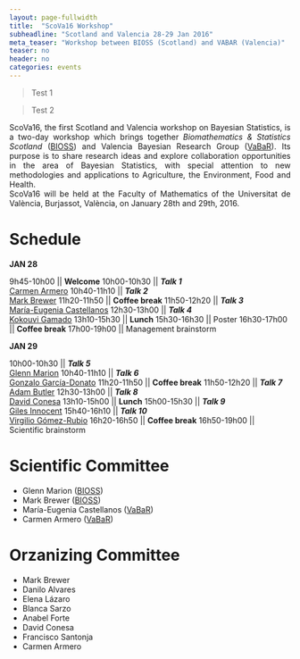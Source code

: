 ```yaml
---
layout: page-fullwidth
title:  "ScoVa16 Workshop"
subheadline: "Scotland and Valencia 28-29 Jan 2016"
meta_teaser: "Workshop between BIOSS (Scotland) and VABAR (Valencia)"
teaser: no
header: no
categories: events
---
```


<blockquote> Test 1 </blockquote>

> Test 2

<p style='text-align: justify;'>
ScoVa16, the first Scotland and Valencia workshop on Bayesian Statistics, is a two-day workshop which brings together <i>Biomathematics & Statistics Scotland</i> (<a href="http://www.bioss.ac.uk/">BIOSS</a>) and Valencia Bayesian Research Group (<a href="http://vabar.github.io/">VaBaR</a>). Its purpose is to share research ideas and explore collaboration opportunities in the area of Bayesian Statistics, with special attention to new methodologies and applications to Agriculture, the Environment, Food and Health. <br> ScoVa16 will be held at the Faculty of Mathematics of the Universitat de València, Burjassot, València, on January 28th and 29th, 2016.
</p>

# Schedule

**JAN 28**

9h45-10h00  || **Welcome**
10h00-10h30 || **_Talk 1_**<br><a href="http://www.uv.es/armero/">Carmen Armero</a> 
10h40-11h10 || **_Talk 2_**<br><a href="http://www.bioss.ac.uk/people/markb.html">Mark Brewer</a>
11h20-11h50 || **Coffee break**
11h50-12h20 || **_Talk 3_**<br><a href="http://bayes.etsii.urjc.es/~mecastel/hp/Contact.html">María-Eugenia Castellanos</a>
12h30-13h00 || **_Talk 4_**<br><a href="http://www.bioss.ac.uk/people/kokouvi.html">Kokouvi Gamado</a>
13h10-15h30 || **Lunch**
15h30-16h30 || Poster
16h30-17h00 || **Coffee break**
17h00-19h00 || Management brainstorm

**JAN 29**

10h00-10h30 || **_Talk 5_**<br><a href="http://www.bioss.ac.uk/people/glenn.html">Glenn Marion</a>
10h40-11h10 || **_Talk 6_**<br><a href="http://www.uclm.es/profesorado/garcia-donato/">Gonzalo García-Donato</a>
11h20-11h50 || **Coffee break**
11h50-12h20 || **_Talk 7_**<br><a href="http://www.bioss.ac.uk/people/adam.html">Adam Butler</a>
12h30-13h00 || **_Talk 8_**<br><a href="http://www.geeitema.org/conesa/">David Conesa</a>
13h10-15h00 || **Lunch** 
15h00-15h30 || **_Talk 9_**<br><a href="http://www.bioss.ac.uk/people/giles.html">Giles Innocent</a>
15h40-16h10 || **_Talk 10_**<br><a href="http://www.uclm.es/profesorado/vgomez/">Virgilio Gómez-Rubio</a>
16h20-16h50 || **Coffee break**
16h50-19h00 || Scientific brainstorm

# Scientific Committee

* Glenn Marion (<a href="http://www.bioss.ac.uk/">BIOSS</a>)
* Mark Brewer (<a href="http://www.bioss.ac.uk/">BIOSS</a>)
* María-Eugenia Castellanos (<a href="http://vabar.github.io/">VaBaR</a>)
* Carmen Armero (<a href="http://vabar.github.io/">VaBaR</a>)

# Orzanizing Committee

* Mark Brewer
* Danilo Alvares
* Elena Lázaro
* Blanca Sarzo
* Anabel Forte
* David Conesa
* Francisco Santonja
* Carmen Armero
